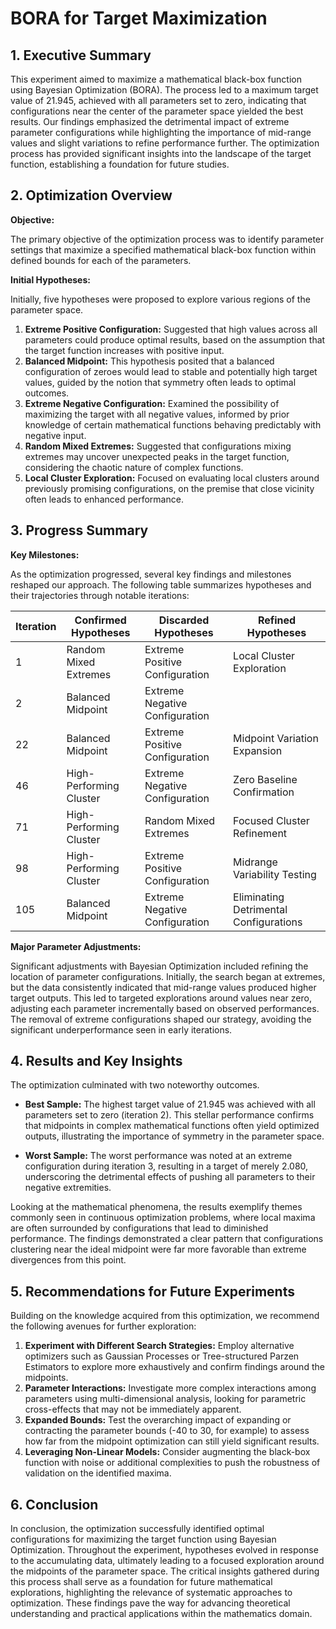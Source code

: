 # BORA for Target Maximization 

## 1. Executive Summary

This experiment aimed to maximize a mathematical black-box function using Bayesian Optimization (BORA). The process led to a maximum target value of 21.945, achieved with all parameters set to zero, indicating that configurations near the center of the parameter space yielded the best results. Our findings emphasized the detrimental impact of extreme parameter configurations while highlighting the importance of mid-range values and slight variations to refine performance further. The optimization process has provided significant insights into the landscape of the target function, establishing a foundation for future studies.

## 2. Optimization Overview

**Objective:** 

The primary objective of the optimization process was to identify parameter settings that maximize a specified mathematical black-box function within defined bounds for each of the parameters.

**Initial Hypotheses:**

Initially, five hypotheses were proposed to explore various regions of the parameter space. 

1. **Extreme Positive Configuration:** Suggested that high values across all parameters could produce optimal results, based on the assumption that the target function increases with positive input.
2. **Balanced Midpoint:** This hypothesis posited that a balanced configuration of zeroes would lead to stable and potentially high target values, guided by the notion that symmetry often leads to optimal outcomes.
3. **Extreme Negative Configuration:** Examined the possibility of maximizing the target with all negative values, informed by prior knowledge of certain mathematical functions behaving predictably with negative input.
4. **Random Mixed Extremes:** Suggested that configurations mixing extremes may uncover unexpected peaks in the target function, considering the chaotic nature of complex functions.
5. **Local Cluster Exploration:** Focused on evaluating local clusters around previously promising configurations, on the premise that close vicinity often leads to enhanced performance.

## 3. Progress Summary

**Key Milestones:**

As the optimization progressed, several key findings and milestones reshaped our approach. The following table summarizes hypotheses and their trajectories through notable iterations:

| Iteration | Confirmed Hypotheses                    | Discarded Hypotheses                     | Refined Hypotheses                    |
|-----------|-----------------------------------------|-------------------------------------------|---------------------------------------|
| 1         | Random Mixed Extremes                   | Extreme Positive Configuration            | Local Cluster Exploration              |
| 2         | Balanced Midpoint                       | Extreme Negative Configuration            |                                       |
| 22        | Balanced Midpoint                       | Extreme Positive Configuration            | Midpoint Variation Expansion           |
| 46        | High-Performing Cluster                 | Extreme Negative Configuration            | Zero Baseline Confirmation             |
| 71        | High-Performing Cluster                 | Random Mixed Extremes                     | Focused Cluster Refinement             |
| 98        | High-Performing Cluster                 | Extreme Positive Configuration            | Midrange Variability Testing           |
| 105       | Balanced Midpoint                       | Extreme Negative Configuration            | Eliminating Detrimental Configurations |

**Major Parameter Adjustments:**

Significant adjustments with Bayesian Optimization included refining the location of parameter configurations. Initially, the search began at extremes, but the data consistently indicated that mid-range values produced higher target outputs. This led to targeted explorations around values near zero, adjusting each parameter incrementally based on observed performances. The removal of extreme configurations shaped our strategy, avoiding the significant underperformance seen in early iterations.

## 4. Results and Key Insights

The optimization culminated with two noteworthy outcomes. 

- **Best Sample:** The highest target value of 21.945 was achieved with all parameters set to zero (iteration 2). This stellar performance confirms that midpoints in complex mathematical functions often yield optimized outputs, illustrating the importance of symmetry in the parameter space.
  
- **Worst Sample:** The worst performance was noted at an extreme configuration during iteration 3, resulting in a target of merely 2.080, underscoring the detrimental effects of pushing all parameters to their negative extremities.

Looking at the mathematical phenomena, the results exemplify themes commonly seen in continuous optimization problems, where local maxima are often surrounded by configurations that lead to diminished performance. The findings demonstrated a clear pattern that configurations clustering near the ideal midpoint were far more favorable than extreme divergences from this point.

## 5. Recommendations for Future Experiments

Building on the knowledge acquired from this optimization, we recommend the following avenues for further exploration:

1. **Experiment with Different Search Strategies:** Employ alternative optimizers such as Gaussian Processes or Tree-structured Parzen Estimators to explore more exhaustively and confirm findings around the midpoints.
2. **Parameter Interactions:** Investigate more complex interactions among parameters using multi-dimensional analysis, looking for parametric cross-effects that may not be immediately apparent.
3. **Expanded Bounds:** Test the overarching impact of expanding or contracting the parameter bounds (-40 to 30, for example) to assess how far from the midpoint optimization can still yield significant results.
4. **Leveraging Non-Linear Models:** Consider augmenting the black-box function with noise or additional complexities to push the robustness of validation on the identified maxima.

## 6. Conclusion

In conclusion, the optimization successfully identified optimal configurations for maximizing the target function using Bayesian Optimization. Throughout the experiment, hypotheses evolved in response to the accumulating data, ultimately leading to a focused exploration around the midpoints of the parameter space. The critical insights gathered during this process shall serve as a foundation for future mathematical explorations, highlighting the relevance of systematic approaches to optimization. These findings pave the way for advancing theoretical understanding and practical applications within the mathematics domain.
